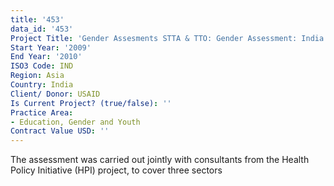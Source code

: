 ```yaml
---
title: '453'
data_id: '453'
Project Title: 'Gender Assesments STTA & TTO: Gender Assessment: India (TDY 82)'
Start Year: '2009'
End Year: '2010'
ISO3 Code: IND
Region: Asia
Country: India
Client/ Donor: USAID
Is Current Project? (true/false): ''
Practice Area:
- Education, Gender and Youth
Contract Value USD: ''
---
```


The assessment was carried out jointly with consultants from the Health Policy Initiative (HPI) project, to cover three sectors